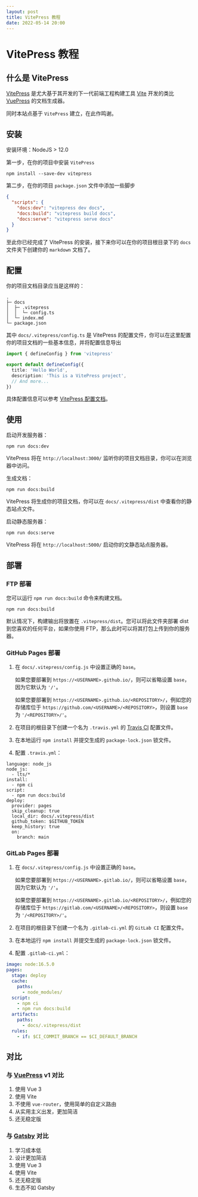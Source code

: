 ```yaml
---
layout: post
title: VitePress 教程
date: 2022-05-14 20:00
---
```


# VitePress 教程

## 什么是 VitePress

[VitePress](https://vitepress.vuejs.org/) 是尤大基于其开发的下一代前端工程构建工具 [Vite](https://vitejs.dev/) 开发的类比 [VuePress](https://vuepress.vuejs.org/) 的文档生成器。

同时本站点基于 `VitePress` 建立，在此作鸣谢。

## 安装

安装环境：NodeJS > 12.0

第一步，在你的项目中安装 `VitePress`

```shell
npm install --save-dev vitepress
```

第二步，在你的项目 `package.json` 文件中添加一些脚步

```json
{
  "scripts": {
    "docs:dev": "vitepress dev docs",
    "docs:build": "vitepress build docs",
    "docs:serve": "vitepress serve docs"
  }
}
```

至此你已经完成了 VitePress 的安装，接下来你可以在你的项目根目录下的 `docs` 文件夹下创建你的 `markdown` 文档了。

## 配置

你的项目文档目录应当是这样的：

```shell
.
├─ docs
│  ├─ .vitepress
│  │  └─ config.ts
│  └─ index.md
└─ package.json
```

其中 `docs/.vitepress/config.ts` 是 VitePress 的配置文件，你可以在这里配置你的项目文档的一些基本信息，并将配置信息导出

```ts
import { defineConfig } from 'vitepress'

export default defineConfig({
  title: 'Hello World',
  description: 'This is a VitePress project',
  // And more...
})
```

具体配置信息可以参考 [VitePress 配置文档](https://vitepress.vuejs.org/config/basics.html)。

## 使用

启动开发服务器：

```shell
npm run docs:dev
```

VitePress 将在 `http://localhost:3000/` 监听你的项目文档目录，你可以在浏览器中访问。

生成文档：

```shell
npm run docs:build
```

VitePress 将生成你的项目文档，你可以在 `docs/.vitepress/dist` 中查看你的静态站点文件。

启动静态服务器：

```shell
npm run docs:serve
```

VitePress 将在 `http://localhost:5000/` 启动你的文静态站点服务器。

## 部署

### FTP 部署

您可以运行 `npm run docs:build` 命令来构建文档。

```shell
npm run docs:build
```

默认情况下，构建输出将放置在 `.vitepress/dist`。您可以将此文件夹部署 dist 到您喜欢的任何平台，如果你使用 FTP，那么此时可以将其打包上传到你的服务器。

### GitHub Pages 部署

1. 在 `docs/.vitepress/config.js` 中设置正确的 `base`。

   如果您要部署到 `https://<USERNAME>.github.io/`，则可以省略设置 `base`，因为它默认为 `'/'`。

   如果您要部署到 `https://<USERNAME>.github.io/<REPOSITORY>/`，例如您的存储库位于 `https://github.com/<USERNAME>/<REPOSITORY>`，则设置 `base` 为 `'/<REPOSITORY>/'`。

2. 在项目的根目录下创建一个名为 `.travis.yml` 的 [Travis CI](https://www.travis-ci.com/) 配置文件。

3. 在本地运行 `npm install` 并提交生成的 `package-lock.json` 锁文件。

4. 配置 `.travis.yml`：

```shell
language: node_js
node_js:
  - lts/*
install:
  - npm ci
script:
  - npm run docs:build
deploy:
  provider: pages
  skip_cleanup: true
  local_dir: docs/.vitepress/dist
  github_token: $GITHUB_TOKEN
  keep_history: true
  on:
    branch: main
```

### GitLab Pages 部署

1. 在 `docs/.vitepress/config.js` 中设置正确的 `base`。

   如果您要部署到 `https://<USERNAME>.gitlab.io/`，则可以省略设置 `base`，因为它默认为 `'/'`。

   如果您要部署到 `https://<USERNAME>.gitlab.io/<REPOSITORY>/`，例如您的存储库位于 `https://gitlab.com/<USERNAME>/<REPOSITORY>`，则设置 `base` 为 `'/<REPOSITORY>/'`。

2. 在项目的根目录下创建一个名为 `.gitlab-ci.yml` 的 `GitLab CI` 配置文件。

3. 在本地运行 `npm install` 并提交生成的 `package-lock.json` 锁文件。

4. 配置 `.gitlab-ci.yml`：

```yaml
image: node:16.5.0
pages:
  stage: deploy
  cache:
    paths:
      - node_modules/
  script:
    - npm ci
    - npm run docs:build
  artifacts:
    paths:
      - docs/.vitepress/dist
  rules:
    - if: $CI_COMMIT_BRANCH == $CI_DEFAULT_BRANCH
```

## 对比

### 与 [VuePress](https://vuepress.vuejs.org/) v1 对比

1. 使用 Vue 3
2. 使用 Vite
3. 不使用 `vue-router`，使用简单的自定义路由
4. 从实用主义出发，更加简洁
5. 还无稳定版

### 与 [Gatsby](https://www.gatsbyjs.com/) 对比

1. 学习成本低
2. 设计更加简洁
3. 使用 Vue 3
4. 使用 Vite
5. 还无稳定版
6. 生态不如 Gatsby
